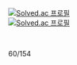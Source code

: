 [![Solved.ac
프로필](http://mazassumnida.wtf/api/v2/generate_badge?boj=ash0814)](https://solved.ac/ash0814)
<br>
[![Solved.ac
프로필](http://mazassumnida.wtf/api/mini/generate_badge?boj=ash0814)](https://solved.ac/ash0814)

<br>

60/154
